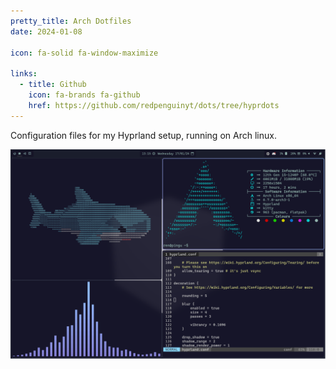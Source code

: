 ```yaml
---
pretty_title: Arch Dotfiles
date: 2024-01-08

icon: fa-solid fa-window-maximize

links:
  - title: Github
    icon: fa-brands fa-github
    href: https://github.com/redpenguinyt/dots/tree/hyprdots
---
```


Configuration files for my Hyprland setup, running on Arch linux.

![Hyprland Screenshot](/assets/images/hyprdots.png)